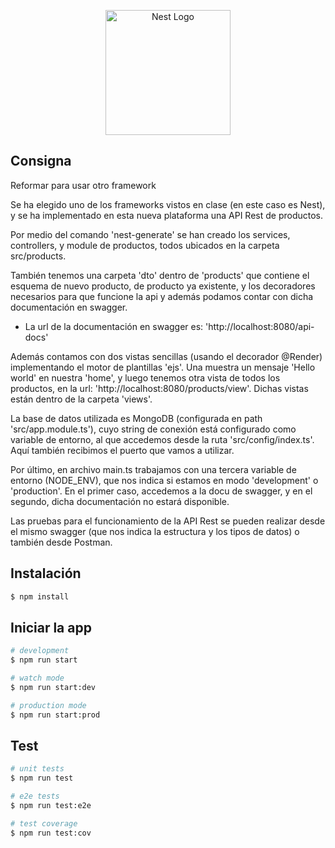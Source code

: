 <p align="center">
  <a href="http://nestjs.com/" target="blank"><img src="https://nestjs.com/img/logo-small.svg" width="200" alt="Nest Logo" /></a>
</p>

## Consigna

Reformar para usar otro framework

Se ha elegido uno de los frameworks vistos en clase (en este caso es Nest), y se ha implementado en esta nueva plataforma una API Rest de productos.

Por medio del comando 'nest-generate' se han creado los services, controllers, y module de productos, todos ubicados en la carpeta src/products.

También tenemos una carpeta 'dto' dentro de 'products' que contiene el esquema de nuevo producto, de producto ya existente, y los decoradores necesarios para que funcione la api y además podamos contar con dicha documentación en swagger.

- La url de la documentación en swagger es: 'http://localhost:8080/api-docs'

Además contamos con dos vistas sencillas (usando el decorador @Render) implementando el motor de plantillas 'ejs'. Una muestra un mensaje 'Hello world' en nuestra 'home', y luego tenemos otra vista de todos los productos, en la url: 'http://localhost:8080/products/view'. Dichas vistas están dentro de la carpeta 'views'.

La base de datos utilizada es MongoDB (configurada en path 'src/app.module.ts'), cuyo string de conexión está configurado como variable de entorno, al que accedemos desde la ruta 'src/config/index.ts'. Aquí también recibimos el puerto que vamos a utilizar.

Por último, en archivo main.ts trabajamos con una tercera variable de entorno (NODE_ENV), que nos indica si estamos en modo 'development' o 'production'. En el primer caso, accedemos a la docu de swagger, y en el segundo, dicha documentación no estará disponible.

Las pruebas para el funcionamiento de la API Rest se pueden realizar desde el mismo swagger (que nos indica la estructura y los tipos de datos) o también desde Postman.

## Instalación

```bash
$ npm install
```

## Iniciar la app

```bash
# development
$ npm run start

# watch mode
$ npm run start:dev

# production mode
$ npm run start:prod
```

## Test

```bash
# unit tests
$ npm run test

# e2e tests
$ npm run test:e2e

# test coverage
$ npm run test:cov
```
